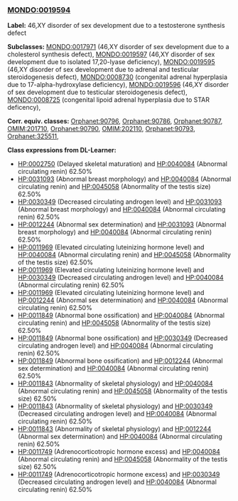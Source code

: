 
### [MONDO:0019594](http://purl.obolibrary.org/obo/MONDO_0019594)
**Label:** 46,XY disorder of sex development due to a testosterone synthesis defect

**Subclasses:** [MONDO:0017971](http://purl.obolibrary.org/obo/MONDO_0017971) (46,XY disorder of sex development due to a cholesterol synthesis defect), [MONDO:0019597](http://purl.obolibrary.org/obo/MONDO_0019597) (46,XY disorder of sex development due to isolated 17,20-lyase deficiency), [MONDO:0019595](http://purl.obolibrary.org/obo/MONDO_0019595) (46,XY disorder of sex development due to adrenal and testicular steroidogenesis defect), [MONDO:0008730](http://purl.obolibrary.org/obo/MONDO_0008730) (congenital adrenal hyperplasia due to 17-alpha-hydroxylase deficiency), [MONDO:0019596](http://purl.obolibrary.org/obo/MONDO_0019596) (46,XY disorder of sex development due to testicular steroidogenesis defect), [MONDO:0008725](http://purl.obolibrary.org/obo/MONDO_0008725) (congenital lipoid adrenal hyperplasia due to STAR deficency), 

**Corr. equiv. classes:** [Orphanet:90796](http://www.orpha.net/ORDO/Orphanet_90796), [Orphanet:90786](http://www.orpha.net/ORDO/Orphanet_90786), [Orphanet:90787](http://www.orpha.net/ORDO/Orphanet_90787), [OMIM:201710](http://purl.obolibrary.org/obo/OMIM_201710), [Orphanet:90790](http://www.orpha.net/ORDO/Orphanet_90790), [OMIM:202110](http://purl.obolibrary.org/obo/OMIM_202110), [Orphanet:90793](http://www.orpha.net/ORDO/Orphanet_90793), [Orphanet:325511](http://www.orpha.net/ORDO/Orphanet_325511), 

**Class expressions from DL-Learner:**

- [HP:0002750](http://purl.obolibrary.org/obo/HP_0002750) (Delayed skeletal maturation) and [HP:0040084](http://purl.obolibrary.org/obo/HP_0040084) (Abnormal circulating renin) 62.50%
- [HP:0031093](http://purl.obolibrary.org/obo/HP_0031093) (Abnormal breast morphology) and [HP:0040084](http://purl.obolibrary.org/obo/HP_0040084) (Abnormal circulating renin) and [HP:0045058](http://purl.obolibrary.org/obo/HP_0045058) (Abnormality of the testis size) 62.50%
- [HP:0030349](http://purl.obolibrary.org/obo/HP_0030349) (Decreased circulating androgen level) and [HP:0031093](http://purl.obolibrary.org/obo/HP_0031093) (Abnormal breast morphology) and [HP:0040084](http://purl.obolibrary.org/obo/HP_0040084) (Abnormal circulating renin) 62.50%
- [HP:0012244](http://purl.obolibrary.org/obo/HP_0012244) (Abnormal sex determination) and [HP:0031093](http://purl.obolibrary.org/obo/HP_0031093) (Abnormal breast morphology) and [HP:0040084](http://purl.obolibrary.org/obo/HP_0040084) (Abnormal circulating renin) 62.50%
- [HP:0011969](http://purl.obolibrary.org/obo/HP_0011969) (Elevated circulating luteinizing hormone level) and [HP:0040084](http://purl.obolibrary.org/obo/HP_0040084) (Abnormal circulating renin) and [HP:0045058](http://purl.obolibrary.org/obo/HP_0045058) (Abnormality of the testis size) 62.50%
- [HP:0011969](http://purl.obolibrary.org/obo/HP_0011969) (Elevated circulating luteinizing hormone level) and [HP:0030349](http://purl.obolibrary.org/obo/HP_0030349) (Decreased circulating androgen level) and [HP:0040084](http://purl.obolibrary.org/obo/HP_0040084) (Abnormal circulating renin) 62.50%
- [HP:0011969](http://purl.obolibrary.org/obo/HP_0011969) (Elevated circulating luteinizing hormone level) and [HP:0012244](http://purl.obolibrary.org/obo/HP_0012244) (Abnormal sex determination) and [HP:0040084](http://purl.obolibrary.org/obo/HP_0040084) (Abnormal circulating renin) 62.50%
- [HP:0011849](http://purl.obolibrary.org/obo/HP_0011849) (Abnormal bone ossification) and [HP:0040084](http://purl.obolibrary.org/obo/HP_0040084) (Abnormal circulating renin) and [HP:0045058](http://purl.obolibrary.org/obo/HP_0045058) (Abnormality of the testis size) 62.50%
- [HP:0011849](http://purl.obolibrary.org/obo/HP_0011849) (Abnormal bone ossification) and [HP:0030349](http://purl.obolibrary.org/obo/HP_0030349) (Decreased circulating androgen level) and [HP:0040084](http://purl.obolibrary.org/obo/HP_0040084) (Abnormal circulating renin) 62.50%
- [HP:0011849](http://purl.obolibrary.org/obo/HP_0011849) (Abnormal bone ossification) and [HP:0012244](http://purl.obolibrary.org/obo/HP_0012244) (Abnormal sex determination) and [HP:0040084](http://purl.obolibrary.org/obo/HP_0040084) (Abnormal circulating renin) 62.50%
- [HP:0011843](http://purl.obolibrary.org/obo/HP_0011843) (Abnormality of skeletal physiology) and [HP:0040084](http://purl.obolibrary.org/obo/HP_0040084) (Abnormal circulating renin) and [HP:0045058](http://purl.obolibrary.org/obo/HP_0045058) (Abnormality of the testis size) 62.50%
- [HP:0011843](http://purl.obolibrary.org/obo/HP_0011843) (Abnormality of skeletal physiology) and [HP:0030349](http://purl.obolibrary.org/obo/HP_0030349) (Decreased circulating androgen level) and [HP:0040084](http://purl.obolibrary.org/obo/HP_0040084) (Abnormal circulating renin) 62.50%
- [HP:0011843](http://purl.obolibrary.org/obo/HP_0011843) (Abnormality of skeletal physiology) and [HP:0012244](http://purl.obolibrary.org/obo/HP_0012244) (Abnormal sex determination) and [HP:0040084](http://purl.obolibrary.org/obo/HP_0040084) (Abnormal circulating renin) 62.50%
- [HP:0011749](http://purl.obolibrary.org/obo/HP_0011749) (Adrenocorticotropic hormone excess) and [HP:0040084](http://purl.obolibrary.org/obo/HP_0040084) (Abnormal circulating renin) and [HP:0045058](http://purl.obolibrary.org/obo/HP_0045058) (Abnormality of the testis size) 62.50%
- [HP:0011749](http://purl.obolibrary.org/obo/HP_0011749) (Adrenocorticotropic hormone excess) and [HP:0030349](http://purl.obolibrary.org/obo/HP_0030349) (Decreased circulating androgen level) and [HP:0040084](http://purl.obolibrary.org/obo/HP_0040084) (Abnormal circulating renin) 62.50%


